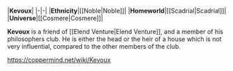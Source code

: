 |**Kevoux**|
|-|-|
|**Ethnicity**|[[Noble\|Noble]]|
|**Homeworld**|[[Scadrial\|Scadrial]]|
|**Universe**|[[Cosmere\|Cosmere]]|

**Kevoux** is a friend of [[Elend Venture\|Elend Venture]], and a member of his philosophers club.
He is either the head or the heir of a house which is not very influential, compared to the other members of the club.



https://coppermind.net/wiki/Kevoux